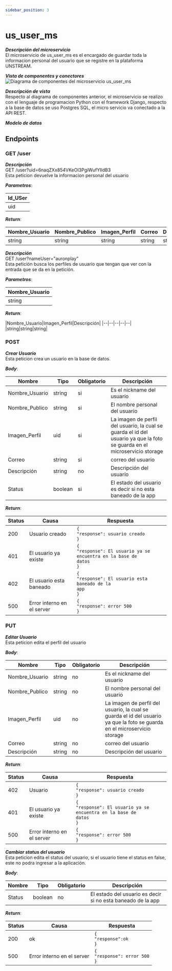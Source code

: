 ```yaml
---
sidebar_position: 3
---
```


# us_user_ms

*__Descripción del microservicio__*  
El microservicio de us_user_ms es el encargado de guardar toda la informacion personal del usuario que se registre en la plataforma UNSTREAM.

*__Vista de componentes y conectores__*  
![Diagrama de componentes del microservicio us_user_ms](https://www.plantuml.com/plantuml/png/DOex3a8n30Hxdy9AdpkaeQ05EeGY1vigIU7F_P4LlMvtPfevgSUQy0xhOQ9zsGV94FC0azCW4ooNvb5Iyu3xTj4VVGKVj-SheOevP8KrWxFgmKqsnvf_)   



*__Descripción de vista__*  
Respecto al diagrama de componentes anterior, el microservicio se realizo con el lenguaje de programacion Python con el framework Django, respecto a la base de datos se uso Postgres SQL, el micro servicio va conectado a la API REST.  

*__Modelo de datos__*  




## Endpoints

### **GET** /user

*__Descripción__*  
GET /user?uid=6naqZXx854VKeOI3PgiWufYIldB3  
Esta peticion devuelve la informacion personal del usuario

*__Parametros__*:

|Id_USer|
|--|
|uid|

*__Return__*:

|Nombre_Usuario|Nombre_Publico|Imagen_Perfil|Correo|Descripción|
|--|--|--|--|--|
|string|string|string|string|string|  

*__Descripción__*  
GET /user?nameUser="auronplay"  
Esta petición  busca los perfiles de usuario que tengan que ver con la entrada que se da en la petición.  

*__Parametros__*:  

|Nombre_Usuario|
|--|
|string|

*__Return__*:

|Nombre_Usuario|Imagen_Perfil|Descripción|
|--|--|--|--|--|
|string|string|string|

### **POST** 
*__Crear Usuario__*  
Esta peticion crea un usuario en la base de datos.

*__Body__*:  

|Nombre|Tipo|Obligatorio|Descripción|
|--|--|--|--|
|Nombre_Usuario|string|si|Es el nickname del usuario|
|Nombre_Publico|string|si|El nombre personal del usuario|
|Imagen_Perfil|uid|si|La imagen de perfil del usuario, la cual se guarda el id del usuario ya que la foto se guarda en el microservicio storage|
|Correo|string|si|correo del usuario
|Descripción|string|no|Descripción del usuario|
|Status|boolean|si|El estado del usuario es decir si no esta baneado de la app|


*__Return__*:

|Status|Causa|Respuesta|
|--|--|--|
|200|Usuario creado|<code>{<br/>"response": usuario creado<br/>}</code>|
|401|El usuario ya existe|<code>{<br/>"response": El usuario ya se encuentra en la base de datos<br/>}</code>|
|402|El usuario esta baneado|<code>{<br/>"response": El usuario esta baneado de la app<br/>}</code>|
|500|Error interno en el server|<code>{<br/>"response": error 500<br/>}</code>|


### **PUT**

*__Editar Usuario__*  
Esta peticion edita el perfil del usuario

*__Body__*:  

|Nombre|Tipo|Obligatorio|Descripción|
|--|--|--|--|
|Nombre_Usuario|string|no|Es el nickname del usuario|
|Nombre_Publico|string|no|El nombre personal del usuario|
|Imagen_Perfil|uid|no|La imagen de perfil del usuario, la cual se guarda el id del usuario ya que la foto se guarda en el microservicio storage|
|Correo|string|no|correo del usuario
|Descripción|string|no|Descripción del usuario|


*__Return__*:

|Status|Causa|Respuesta|
|--|--|--|
|402|Usuario |<code>{<br/>"response": usuario creado<br/>}</code>|
|401|El usuario ya existe|<code>{<br/>"response": El usuario ya se encuentra en la base de datos<br/>}</code>|
|500|Error interno en el server|<code>{<br/>"response": error 500<br/>}</code>|

*__Cambiar status del usuario__*  
Esta peticion edita el status del usuario, si el usuario tiene el status en false, este no podra ingresar a la aplicación.

*__Body__*:  

|Nombre|Tipo|Obligatorio|Descripción|
|--|--|--|--|
|Status|boolean|no|El estado del usuario es decir si no esta baneado de la app|


*__Return__*:

|Status|Causa|Respuesta|
|--|--|--|
|200|ok|<code>{<br/>"response":ok<br/>}</code>|
|500|Error interno en el server|<code>{<br/>"response": error 500<br/>}</code>|



